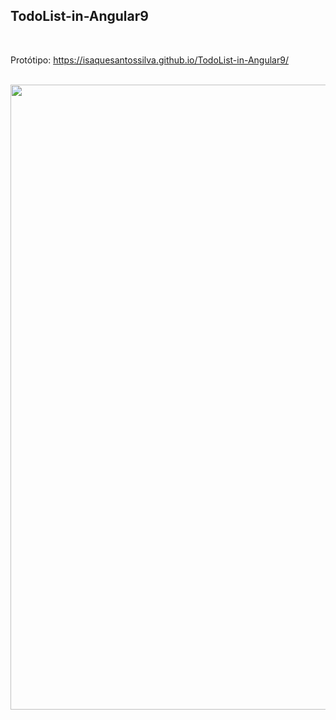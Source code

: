 ## TodoList-in-Angular9

</br>

Protótipo: https://isaquesantossilva.github.io/TodoList-in-Angular9/

</br>

 <img alt="" width="1000" src="https://github.com/ZekaBoga/TodoList-in-Angular9/blob/main/src/assets/demostration.gif">

